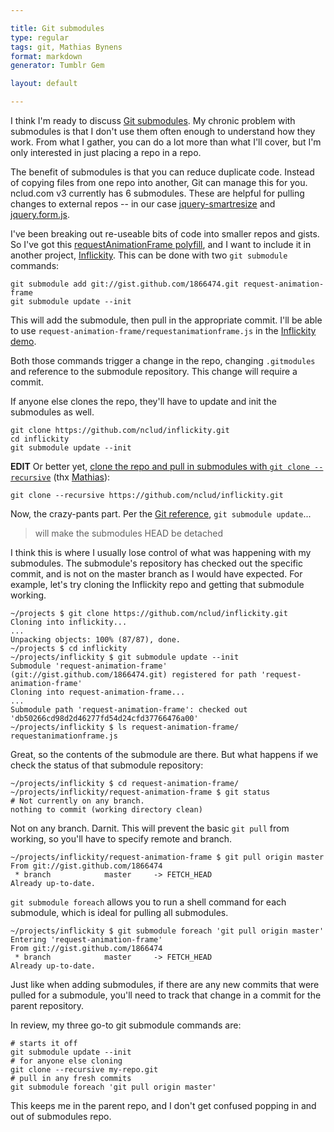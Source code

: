 ```yaml
---

title: Git submodules
type: regular
tags: git, Mathias Bynens
format: markdown
generator: Tumblr Gem

layout: default

---
```


I think I'm ready to discuss [Git submodules](http://book.git-scm.com/5_submodules.html). My chronic problem with submodules is that I don't use them often enough to understand how they work. From what I gather, you can do a lot more than what I'll cover, but I'm only interested in just placing a repo in a repo.

The benefit of submodules is that you can reduce duplicate code. Instead of copying files from one repo into another, Git can manage this for you. nclud.com v3 currently has 6 submodules. These are helpful for pulling changes to external repos -- in our case [jquery-smartresize](https://github.com/louisremi/jquery-smartresize) and [jquery.form.js](https://github.com/malsup/form).

I've been breaking out re-useable bits of code into smaller repos and gists. So I've got this [requestAnimationFrame polyfill](https://gist.github.com/1866474), and I want to include it in another project, [Inflickity](https://github.com/nclud/inflickity). This can be done with two `git submodule` commands:

    git submodule add git://gist.github.com/1866474.git request-animation-frame
    git submodule update --init

This will add the submodule, then pull in the appropriate commit. I'll be able to use `request-animation-frame/requestanimationframe.js` in the [Inflickity demo](http://nclud.github.com/inflickity/).

Both those commands trigger a change in the repo, changing `.gitmodules` and reference to the submodule repository.  This change will require a commit.

If anyone else clones the repo, they'll have to update and init the submodules as well.

    git clone https://github.com/nclud/inflickity.git
    cd inflickity
    git submodule update --init

**EDIT** Or better yet, [clone the repo and pull in submodules with `git clone --recursive`](http://stackoverflow.com/questions/3796927/git-clone-submodule/4438292#4438292) (thx [Mathias](https://twitter.com/mathias/status/184969937364844544)):

    git clone --recursive https://github.com/nclud/inflickity.git

Now, the crazy-pants part. Per the [Git reference](http://schacon.github.com/git/git-submodule.html), `git submodule update`...

> will make the submodules HEAD be detached

I think this is where I usually lose control of what was happening with my submodules. The submodule's repository has checked out the specific commit, and is not on the master branch as I would have expected. For example, let's try cloning the Inflickity repo and getting that submodule working.

    ~/projects $ git clone https://github.com/nclud/inflickity.git
    Cloning into inflickity...
    ...
    Unpacking objects: 100% (87/87), done.
    ~/projects $ cd inflickity
    ~/projects/inflickity $ git submodule update --init
    Submodule 'request-animation-frame' (git://gist.github.com/1866474.git) registered for path 'request-animation-frame'
    Cloning into request-animation-frame...
    ...
    Submodule path 'request-animation-frame': checked out 'db50266cd98d2d46277fd54d24cfd37766476a00'
    ~/projects/inflickity $ ls request-animation-frame/
    requestanimationframe.js

Great, so the contents of the submodule are there. But what happens if we check the status of that submodule repository:

    ~/projects/inflickity $ cd request-animation-frame/
    ~/projects/inflickity/request-animation-frame $ git status
    # Not currently on any branch.
    nothing to commit (working directory clean)

Not on any branch. Darnit. This will prevent the basic `git pull` from working, so you'll have to specify remote and branch.

    ~/projects/inflickity/request-animation-frame $ git pull origin master
    From git://gist.github.com/1866474
     * branch            master     -> FETCH_HEAD
    Already up-to-date.

`git submodule foreach` allows you to run a shell command for each submodule, which is ideal for pulling all submodules.

    ~/projects/inflickity $ git submodule foreach 'git pull origin master'
    Entering 'request-animation-frame'
    From git://gist.github.com/1866474
     * branch            master     -> FETCH_HEAD
    Already up-to-date.

Just like when adding submodules, if there are any new commits that were pulled for a submodule, you'll need to track that change in a commit for the parent repository.

In review, my three go-to git submodule commands are:

    # starts it off
    git submodule update --init
    # for anyone else cloning
    git clone --recursive my-repo.git
    # pull in any fresh commits
    git submodule foreach 'git pull origin master'

This keeps me in the parent repo, and I don't get confused popping in and out of submodules repo.
